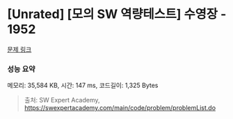 # [Unrated] [모의 SW 역량테스트] 수영장 - 1952 

[문제 링크](https://swexpertacademy.com/main/code/problem/problemDetail.do?contestProbId=AV5PpFQaAQMDFAUq) 

### 성능 요약

메모리: 35,584 KB, 시간: 147 ms, 코드길이: 1,325 Bytes



> 출처: SW Expert Academy, https://swexpertacademy.com/main/code/problem/problemList.do